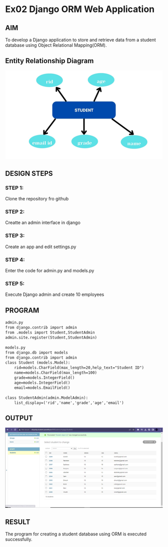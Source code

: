 # Ex02 Django ORM Web Application

## AIM
To develop a Django application to store and retrieve data from a student database using Object Relational Mapping(ORM).

## Entity Relationship Diagram

![OUTPUT](./EMPLOYEE.jpg)

## DESIGN STEPS

### STEP 1:
Clone the repository fro github
### STEP 2:
Creatte an admin interface in django

### STEP 3:
Create an app and edit settings.py

### STEP 4:
Enter the code for admin.py and models.py

### STEP 5:
Execute Django admin and create 10 employees



## PROGRAM

```
admin.py
from django.contrib import admin
from .models import Student,StudentAdmin
admin.site.register(Student,StudentAdmin)

models.py
from django.db import models
from django.contrib import admin
class Student (models.Model):
    rid=models.CharField(max_length=20,help_text="Student ID")
    name=models.CharField(max_length=100)
    grade=models.IntegerField()
    age=models.IntegerField()
    email=models.EmailField()

class StudentAdmin(admin.ModelAdmin):
    list_display=('rid','name','grade','age','email')

```    


## OUTPUT

![OUTPUT](./out.PNG)


## RESULT
The program for creating a student database using ORM is executed successfully.